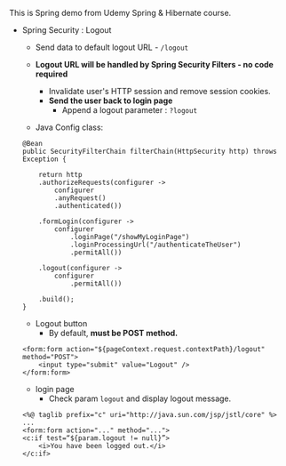 This is Spring demo from Udemy Spring & Hibernate course.   
- Spring Security : Logout
    - Send data to default logout URL - `/logout`
    - **Logout URL will be handled by Spring Security Filters - no code required**
        - Invalidate user's HTTP session and remove session cookies.
        - **Send the user back to login page**
            - Append a logout parameter : `?logout`

    - Java Config class:

    ```
    @Bean
    public SecurityFilterChain filterChain(HttpSecurity http) throws Exception {
        
        return http
        .authorizeRequests(configurer ->
            configurer
            .anyRequest()
            .authenticated())
        
        .formLogin(configurer ->
            configurer
                .loginPage("/showMyLoginPage")		
                .loginProcessingUrl("/authenticateTheUser")
                .permitAll())
        
        .logout(configurer -> 
            configurer
                .permitAll())
        
        .build();        
    }	
    ```

    - Logout button
        - By default, **must be POST method.**

    ```
    <form:form action="${pageContext.request.contextPath}/logout" method="POST">
        <input type="submit" value="Logout" />
    </form:form>
    ```

    - login page
        - Check param `logout` and display logout message.
    ```
    <%@ taglib prefix="c" uri="http://java.sun.com/jsp/jstl/core" %>
    ...
    <form:form action="..." method="...">
    <c:if test=“${param.logout != null}”>
        <i>You have been logged out.</i>
    </c:if>
```